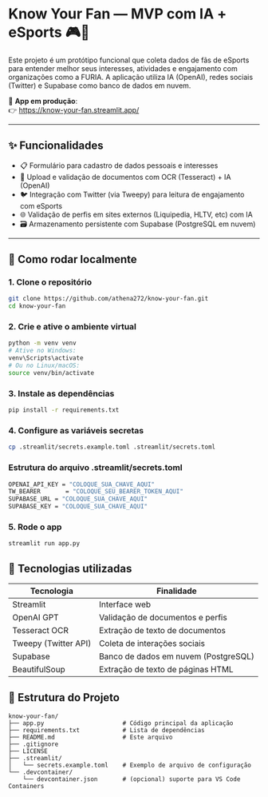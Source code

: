 # Know Your Fan — MVP com IA + eSports 🎮🤖

Este projeto é um protótipo funcional que coleta dados de fãs de eSports para entender melhor seus interesses, atividades e engajamento com organizações como a FURIA. A aplicação utiliza IA (OpenAI), redes sociais (Twitter) e Supabase como banco de dados em nuvem.

🔗 **App em produção**:  
👉 https://know-your-fan.streamlit.app/

---

## ✨ Funcionalidades

- 📋 Formulário para cadastro de dados pessoais e interesses
- 🪪 Upload e validação de documentos com OCR (Tesseract) + IA (OpenAI)
- 🐦 Integração com Twitter (via Tweepy) para leitura de engajamento com eSports
- 🌐 Validação de perfis em sites externos (Liquipedia, HLTV, etc) com IA
- 🗃️ Armazenamento persistente com Supabase (PostgreSQL em nuvem)

---

## 🚀 Como rodar localmente

### 1. Clone o repositório

```bash
git clone https://github.com/athena272/know-your-fan.git
cd know-your-fan
```
### 2. Crie e ative o ambiente virtual
```bash
python -m venv venv
# Ative no Windows:
venv\Scripts\activate
# Ou no Linux/macOS:
source venv/bin/activate
```
### 3. Instale as dependências
```bash
pip install -r requirements.txt
```
### 4. Configure as variáveis secretas
```bash
cp .streamlit/secrets.example.toml .streamlit/secrets.toml
```
### Estrutura do arquivo .streamlit/secrets.toml
```bash
OPENAI_API_KEY = "COLOQUE_SUA_CHAVE_AQUI"
TW_BEARER       = "COLOQUE_SEU_BEARER_TOKEN_AQUI"
SUPABASE_URL = "COLOQUE_SUA_CHAVE_AQUI"
SUPABASE_KEY = "COLOQUE_SUA_CHAVE_AQUI"
```
### 5. Rode o app
```bash
streamlit run app.py
```

## 🧠 Tecnologias utilizadas
| Tecnologia           | Finalidade                           |
| -------------------- | ------------------------------------ |
| Streamlit            | Interface web                        |
| OpenAI GPT           | Validação de documentos e perfis     |
| Tesseract OCR        | Extração de texto de documentos      |
| Tweepy (Twitter API) | Coleta de interações sociais         |
| Supabase             | Banco de dados em nuvem (PostgreSQL) |
| BeautifulSoup        | Extração de texto de páginas HTML    |

## 📁 Estrutura do Projeto
```
know-your-fan/
├── app.py                      # Código principal da aplicação
├── requirements.txt            # Lista de dependências
├── README.md                   # Este arquivo
├── .gitignore
├── LICENSE
├── .streamlit/
│   └── secrets.example.toml    # Exemplo de arquivo de configuração
└── .devcontainer/
    └── devcontainer.json       # (opcional) suporte para VS Code Containers
```
